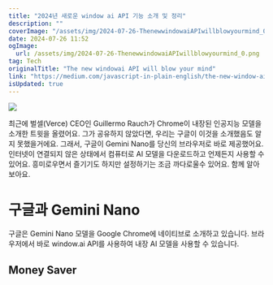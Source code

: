 ```yaml
---
title: "2024년 새로운 window ai API 기능 소개 및 정리"
description: ""
coverImage: "/assets/img/2024-07-26-ThenewwindowaiAPIwillblowyourmind_0.png"
date: 2024-07-26 11:52
ogImage: 
  url: /assets/img/2024-07-26-ThenewwindowaiAPIwillblowyourmind_0.png
tag: Tech
originalTitle: "The new windowai API will blow your mind"
link: "https://medium.com/javascript-in-plain-english/the-new-window-ai-api-will-blow-your-mind-3eb8b4704ca0"
isUpdated: true
---
```






<img src="/assets/img/2024-07-26-ThenewwindowaiAPIwillblowyourmind_0.png" />

최근에 벌셀(Verce) CEO인 Guillermo Rauch가 Chrome이 내장된 인공지능 모델을 소개한 트윗을 올렸어요.
그가 공유하지 않았다면, 우리는 구글이 이것을 소개했음도 알지 못했을거에요. 그래서, 구글이 Gemini Nano를 당신의 브라우저로 바로 제공했어요.
인터넷이 연결되지 않은 상태에서 컴퓨터로 AI 모델을 다운로드하고 언제든지 사용할 수 있어요. 흥미로우면서 즐기기도 하지만 설정하기는 조금 까다로울수 있어요. 함께 알아보아요.

<div class="content-ad"></div>

# 구글과 Gemini Nano

구글은 Gemini Nano 모델을 Google Chrome에 네이티브로 소개하고 있습니다. 브라우저에서 바로 window.ai API를 사용하여 내장 AI 모델을 사용할 수 있습니다.

## Money Saver